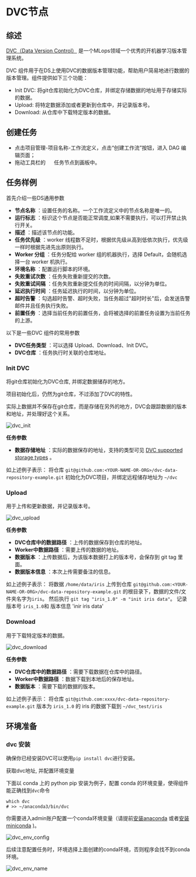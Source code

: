 # DVC节点

## 综述

[DVC（Data Version Control）](https://dvc.org) 是一个MLops领域一个优秀的开机器学习版本管理系统。

DVC 组件用于在DS上使用DVC的数据版本管理功能，帮助用户简易地进行数据的版本管理。组件提供如下三个功能：

- Init DVC: 将git仓库初始化为DVC仓库，并绑定存储数据的地址用于存储实际的数据。
- Upload: 将特定数据添加或者更新到仓库中，并记录版本号。
- Download: 从仓库中下载特定版本的数据。

## 创建任务

- 点击项目管理-项目名称-工作流定义，点击“创建工作流”按钮，进入 DAG 编辑页面；
- 拖动工具栏的 <img src="../../../../img/tasks/icons/dvc.png" width="15"/> 任务节点到画板中。

## 任务样例

首先介绍一些DS通用参数

- **节点名称** ：设置任务的名称。一个工作流定义中的节点名称是唯一的。
- **运行标志** ：标识这个节点是否能正常调度,如果不需要执行，可以打开禁止执行开关。
- **描述** ：描述该节点的功能。
- **任务优先级** ：worker 线程数不足时，根据优先级从高到低依次执行，优先级一样时根据先进先出原则执行。
- **Worker 分组** ：任务分配给 worker 组的机器执行，选择 Default，会随机选择一台 worker 机执行。
- **环境名称** ：配置运行脚本的环境。
- **失败重试次数** ：任务失败重新提交的次数。
- **失败重试间隔** ：任务失败重新提交任务的时间间隔，以分钟为单位。
- **延迟执行时间** ：任务延迟执行的时间，以分钟为单位。
- **超时告警** ：勾选超时告警、超时失败，当任务超过"超时时长"后，会发送告警邮件并且任务执行失败。
- **前置任务** ：选择当前任务的前置任务，会将被选择的前置任务设置为当前任务的上游。

以下是一些DVC 组件的常用参数

- **DVC任务类型** ：可以选择 Upload、Download、Init DVC。
- **DVC仓库** ：任务执行时关联的仓库地址。

### Init DVC


将git仓库初始化为DVC仓库, 并绑定数据储存的地方。

项目初始化后，仍然为git仓库，不过添加了DVC的特性。

实际上数据并不保存在git仓库，而是存储在另外的地方，DVC会跟踪数据的版本和地址，并处理好这个关系。

![dvc_init](../../../../img/tasks/demo/dvc_init.png)

**任务参数**

- **数据存储地址**
  ：实际的数据保存的地址，支持的类型可见 [DVC supported storage types](https://dvc.org/doc/command-reference/remote/add#supported-storage-types)
  。

如上述例子表示： 将仓库 `git@github.com:<YOUR-NAME-OR-ORG>/dvc-data-repository-example.git` 初始化为DVC项目，并绑定远程储存地址为 `~/dvc`

### Upload

用于上传和更新数据，并记录版本号。

![dvc_upload](../../../../img/tasks/demo/dvc_upload.png)

**任务参数**

- **DVC仓库中的数据路径** ：上传的数据保存到仓库的地址。
- **Worker中数据路径** ：需要上传的数据的地址。
- **数据版本** ：上传数据后，为该版本数据打上的版本号，会保存到 git tag 里面。
- **数据版本信息** ：本次上传需要备注的信息。

如上述例子表示： 将数据 `/home/data/iris` 上传到仓库 `git@github.com:<YOUR-NAME-OR-ORG>/dvc-data-repository-example.git`
的根目录下，数据的文件/文件夹名字为`iris`。 然后执行 `git tag "iris_1.0" -m "init iris data"`。 记录版本号 `iris_1.0`和 版本信息 'inir iris data'

### Download

用于下载特定版本的数据。

![dvc_download](../../../../img/tasks/demo/dvc_download.png)

**任务参数**

- **DVC仓库中的数据路径** ：需要下载数据在仓库中的路径。
- **Worker中数据路径** ：数据下载到本地后的保存地址。
- **数据版本** ：需要下载的数据的版本。

如上述例子表示： 将仓库 `git@github.com:xxxx/dvc-data-repository-example.git` 版本为 `iris_1.0` 的 iris 的数据下载到 `~/dvc_test/iris`

## 环境准备

### dvc 安装

确保你已经安装DVC可以使用`pip install dvc`进行安装。

获取dvc地址, 并配置环境变量

下面以 conda 上的 python pip 安装为例子，配置 conda 的环境变量，使得组件能正确找到`dvc`命令

```shell
which dvc
# >> ~/anaconda3/bin/dvc
```

你需要进入admin账户配置一个conda环境变量（请提前[安装anaconda](https://docs.continuum.io/anaconda/install/)
或者[安装miniconda](https://docs.conda.io/en/latest/miniconda.html#installing) )。

![dvc_env_config](../../../../img/tasks/demo/dvc_env_config.png)

后续注意配置任务时，环境选择上面创建的conda环境，否则程序会找不到conda环境。

![dvc_env_name](../../../../img/tasks/demo/dvc_env_name.png)
